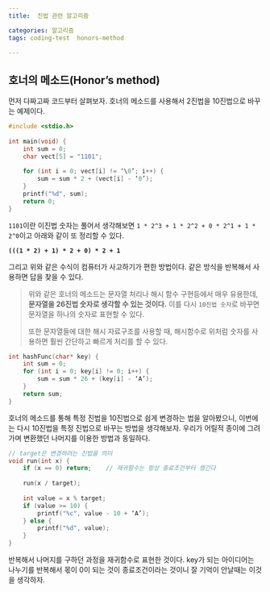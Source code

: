 ```yaml
---
title:  진법 관련 알고리즘

categories: 알고리즘 
tags: coding-test  honors-method
 
---
```


  
## 호너의 메소드(Honor’s method)  
먼저 다짜고짜 코드부터 살펴보자. 호너의 메소드를 사용해서 2진법을 10진법으로 바꾸는 예제이다.  
  
```cpp  
#include <stdio.h>  
  
int main(void) {  
    int sum = 0;  
    char vect[5] = "1101";  
  
    for (int i = 0; vect[i] != ‘\0’; i++) {  
        sum = sum * 2 + (vect[i] - ‘0’);  
    }  
    printf("%d", sum);  
    return 0;  
}  
```  
  
`1101`이란 이진법 숫자는 풀어서 생각해보면 `1 * 2^3 + 1 * 2^2 + 0 * 2^1 + 1 * 2^0`이고 아래와 같이 또 정리할 수 있다.  
  
**`(((1 * 2) + 1) * 2 + 0) * 2 + 1`**  
  
그리고 위와 같은 수식이 컴퓨터가 사고하기가 편한 방법이다. 같은 방식을 반복해서 사용하면 답을 찾을 수 있다.  
  
  
> 위와 같은 호너의 메소드는 문자열 처리나 해시 함수 구현등에서 매우 유용한데, **문자열을 26진법 숫자로 생각할 수 있는 것이다.** 이를 다시 `10진법 숫자`로 바꾸면 문자열을 하나의 숫자로 표현할 수 있다.  
>   
> 또한 문자열들에 대한 해시 자료구조를 사용할 때, 해시함수로 위처럼 숫자를 사용하면 훨씬 간단하고 빠르게 처리를 할 수 있다.  
  
```cpp  
int hashFunc(char* key) {  
	int sum = 0;  
	for (int i = 0; key[i] != 0; i++) {  
		sum = sum * 26 + (key[i] - ‘A’);  
	}  
	return sum;  
}  
```  
  
호너의 메소드를 통해 특정 진법을 10진법으로 쉽게 변경하는 법을 알아봤으니, 이번에는 다시 10진법을 특정 진법으로 바꾸는 방법을 생각해보자. 우리가 어릴적 종이에 그려가며 변환했던 나머지를 이용한 방법과 동일하다.  
  
  
```cpp  
// target은 변경하려는 진법을 의미  
void run(int x) {  
    if (x == 0) return;    // 재귀함수는 항상 종료조건부터 챙긴다  
  
    run(x / target);  
  
    int value = x % target;  
    if (value >= 10) {  
        printf("%c", value - 10 + ‘A’);  
    } else {  
        printf("%d", value);  
    }  
}  
```  
  
반복해서 나머지를 구하던 과정을 재귀함수로 표현한 것이다. key가 되는 아이디어는 나누기를 반복해서 몫이 0이 되는 것이 종료조건이라는 것이니 잘 기억이 안날때는 이것을 생각하자.  
